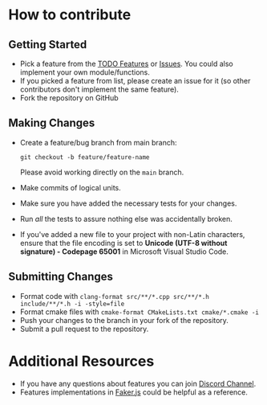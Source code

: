 How to contribute
=================


Getting Started
---------------

- Pick a feature from the [TODO Features](https://github.com/cieslarmichal/faker-cxx/blob/main/TODO.md)
  or [Issues](https://github.com/cieslarmichal/faker-cxx/issues). You could also implement your own module/functions.
- If you picked a feature from list, please create an issue for it (so other contributors don't implement the same
  feature).
- Fork the repository on GitHub

Making Changes
--------------

- Create a feature/bug branch from main branch:

  ``git checkout -b feature/feature-name``

  Please avoid working directly on the ``main`` branch.
- Make commits of logical units.
- Make sure you have added the necessary tests for your changes.
- Run *all* the tests to assure nothing else was accidentally broken.
- If you've added a new file to your project with non-Latin characters, ensure that the file encoding is set to <strong>Unicode (UTF-8 without signature) - Codepage 65001</strong> in Microsoft Visual Studio Code.

Submitting Changes
------------------

- Format code with ``clang-format src/**/*.cpp src/**/*.h include/**/*.h -i -style=file``
- Format cmake files with ``cmake-format CMakeLists.txt cmake/*.cmake -i``
- Push your changes to the branch in your fork of the repository.
- Submit a pull request to the repository.

Additional Resources
====================

- If you have any questions about features you can join [Discord Channel](https://discord.com/invite/h2ur8H6mK6).
- Features implementations in [Faker.js](https://github.com/faker-js/faker) could be helpful as a reference.
